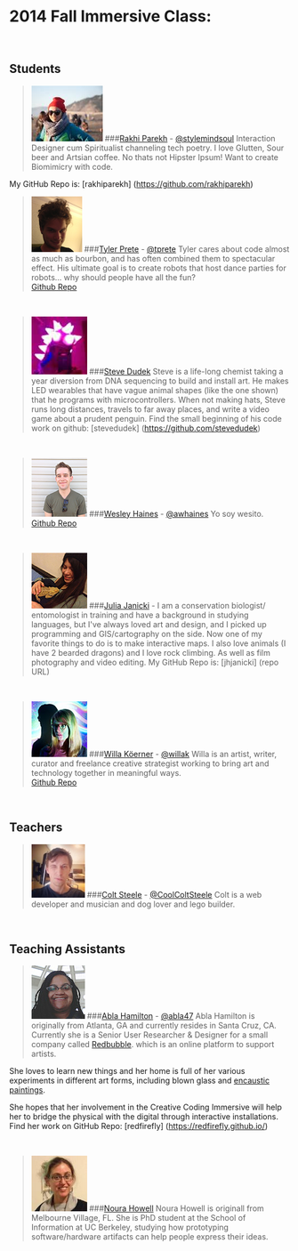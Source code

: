 # 2014 Fall Immersive Class:

<br>

## Students

> ![](img/rakhi.jpg)
###[Rakhi Parekh](http://www.rakhiparekh.me) - [@stylemindsoul](https://twitter.com/stylemindsoul)
Interaction Designer cum Spiritualist channeling tech poetry. I love Glutten, Sour beer and Artsian coffee.            No thats not Hipster Ipsum!
Want to create Biomimicry with code.

My GitHub Repo is: [rakhiparekh] (https://github.com/rakhiparekh)
<br>

> ![](img/tyler_thumbnail.png)
###[Tyler Prete](http://tylerprete.github.io) - [@tprete](https://twitter.com/tprete)
Tyler cares about code almost as much as bourbon, and has often combined them to spectacular effect.
His ultimate goal is to create robots that host dance parties for robots... why should people have all the fun?<br/>
[Github Repo](https://github.com/tylerprete)

<br>

> ![](img/sd.jpg)
###[Steve Dudek](http://https://github.com/stevedudek) 
Steve is a life-long chemist taking a year diversion from DNA sequencing to build and install art. He makes LED wearables that have vague animal shapes (like the one shown) that he programs with microcontrollers. When not making hats, Steve runs long distances, travels to far away places, and write a video game about a prudent penguin. Find the small beginning of his code work on github: [stevedudek] (https://github.com/stevedudek)

<br>

> ![](img/wesito.png)
###[Wesley Haines](http://whaines.github.io) - [@awhaines](https://twitter.com/awhaines)
Yo soy wesito.<br/>
[Github Repo](https://github.com/wes-s-site)

<br>

> ![](img/julia.jpg)
###[Julia Janicki](http://juliajanicki.com) - 
I am a conservation biologist/ entomologist in training and have a background in studying languages, but I've always loved art and design, and I picked up programming and GIS/cartography on the side. Now one of my favorite things to do is to make interactive maps.  I also love animals (I have 2 bearded dragons) and I love rock climbing. As well as film photography and video editing.
My GitHub Repo is: [jhjanicki] (repo URL)

<br>

> ![](img/willa_thumbnail.jpg)
###[Willa Köerner](http:www.willakoerner.com) - [@willak](https://twitter.com/willak)
Willa is an artist, writer, curator and freelance creative strategist working to bring art and technology together in meaningful ways.<br/>
[Github Repo](https://github.com/willak)

<br>

## Teachers
> ![](img/cs.jpg)
###[Colt Steele](http://iamcolt.com/) - [@CoolColtSteele](https://twitter.com/CoolColtSteele)
Colt is a web developer and musician and dog lover and lego builder.

<br>

## Teaching Assistants
> ![](img/ah.jpg)
###[Abla Hamilton](http://about.me/abla) - [@abla47](https://twitter.com/abla47)
Abla Hamilton is originally from Atlanta, GA and currently resides in Santa Cruz, CA. Currently she is a Senior User Researcher & Designer for a small company called [Redbubble](http://www.redbubble.com). which is an online platform to support artists.
>
She loves to learn new things and her home is full of her various experiments in
different art forms, including blown glass and [encaustic paintings](http://youtu.be/vtK9AXYM9mQ).
>
She hopes that her involvement in the Creative Coding Immersive will help her to bridge the physical with the digital through interactive installations.
Find her work on GitHub Repo: [redfirefly] (https://redfirefly.github.io/)
<br>

<br>

> ![](img/nh.jpg)
###[Noura Howell](http://nourahowell.com)
Noura Howell is originall from Melbourne Village, FL. She is PhD student at the School of Information at UC Berkeley, studying how prototyping software/hardware artifacts can help people express their ideas.

<br>
